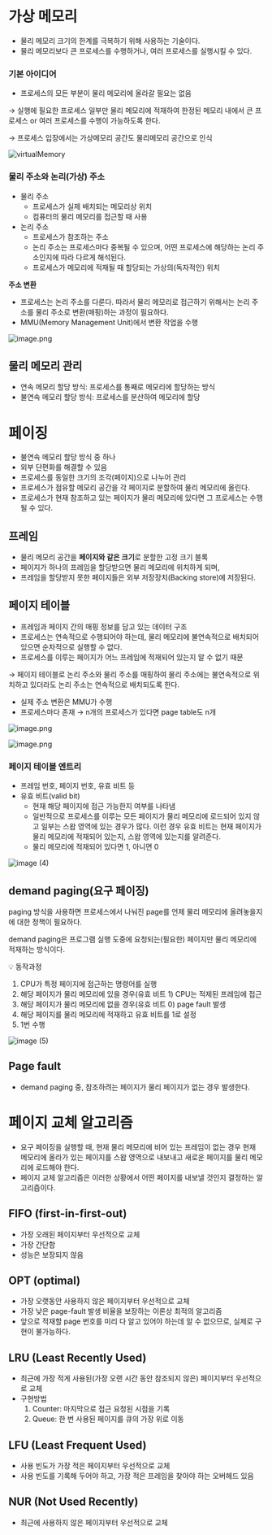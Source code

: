 # 가상 메모리

- 물리 메모리 크기의 한계를 극복하기 위해 사용하는 기술이다.
- 물리 메모리보다 큰 프로세스를 수행하거나, 여러 프로세스를 실행시킬 수 있다.

### 기본 아이디어

- 프로세스의 모든 부분이 물리 메모리에 올라갈 필요는 없음

→ 실행에 필요한 프로세스 일부만 물리 메모리에 적재하여 한정된 메모리 내에서 큰 프로세스 or 여러 프로세스를 수행이 가능하도록 한다.

→ 프로세스 입장에서는 가상메모리 공간도 물리메모리 공간으로 인식

![virtualMemory](https://github.com/user-attachments/assets/0b1dd7cd-6a02-4f16-80fb-a1f32dc5ae53)

### 물리 주소와 논리(가상) 주소

- 물리 주소
    - 프로세스가 실제 배치되는 메모리상 위치
    - 컴퓨터의 물리 메모리를 접근할 때 사용
- 논리 주소
    - 프로세스가 참조하는 주소
    - 논리 주소는 프로세스마다 중복될 수 있으며, 어떤 프로세스에 해당하는 논리 주소인지에 따라 다르게 해석된다.
    - 프로세스가 메모리에 적재될 때 할당되는 가상의(독자적인) 위치
    

**주소 변환**

- 프로세스는 논리 주소를 다룬다. 따라서 물리 메모리로 접근하기 위해서는 논리 주소를 물리 주소로 변환(매핑)하는 과정이 필요하다.
- MMU(Memory Management Unit)에서 변환 작업을 수행

![image.png](https://github.com/user-attachments/assets/32626e76-0e95-43e3-8e10-aaf5bb6a997b)

## 물리 메모리 관리

- 연속 메모리 할당 방식: 프로세스를 통째로 메모리에 할당하는 방식
- 불연속 메모리 할당 방식: 프로세스를 분산하여 메모리에 할당

# 페이징

- 불연속 메모리 할당 방식 중 하나
- 외부 단편화를 해결할 수 있음
- 프로세스를 동일한 크기의 조각(페이지)으로 나누어 관리
- 프로세스가 점유할 메모리 공간을 각 페이지로 분할하여 물리 메모리에 올린다.
- 프로세스가 현재 참조하고 있는 페이지가 물리 메모리에 있다면 그 프로세스는 수행될 수 있다.

## 프레임

- 물리 메모리 공간을 **페이지와 같은 크기**로 분할한 고정 크기 블록
- 페이지가 하나의 프레임을 할당받으면 물리 메모리에 위치하게 되며,
- 프레임을 할당받지 못한 페이지들은 외부 저장장치(Backing store)에 저장된다.

## 페이지 테이블

- 프레임과 페이지 간의 매핑 정보를 담고 있는 데이터 구조
- 프로세스는 연속적으로 수행되어야 하는데, 물리 메모리에 불연속적으로 배치되어 있으면 순차적으로 실행할 수 없다.
- 프로세스를 이루는 페이지가 어느 프레임에 적재되어 있는지 알 수 없기 때문

→ 페이지 테이블로 논리 주소와 물리 주소를 매핑하여 물리 주소에는 불연속적으로 위치하고 있더라도 논리 주소는 연속적으로 배치되도록 한다.

- 실제 주소 변환은 MMU가 수행
- 프로세스마다 존재 → n개의 프로세스가 있다면 page table도 n개

![image.png](https://github.com/user-attachments/assets/af33fb92-41eb-41ed-97c4-0c1268e75d3c)

![image.png](https://github.com/user-attachments/assets/26686647-2fc2-4944-837f-365c29bb20cb)

### 페이지 테이블 엔트리

- 프레임 번호, 페이지 번호, 유효 비트 등
- 유효 비트(valid bit)
    - 현재 해당 페이지에 접근 가능한지 여부를 나타냄
    - 일반적으로 프로세스를 이루는 모든 페이지가 물리 메모리에 로드되어 있지 않고 일부는 스왑 영역에 있는 경우가 많다. 이런 경우 유효 비트는 현재 페이지가 물리 메모리에 적재되어 있는지, 스왑 영역에 있는지를 알려준다.
    - 물리 메모리에 적재되어 있다면 1, 아니면 0

![image (4)](https://github.com/user-attachments/assets/bd79b97d-08ed-4c43-8df1-0ad6166a2051)

## demand paging(요구 페이징)

paging 방식을 사용하면 프로세스에서 나눠진 page를 언제 물리 메모리에 올려놓을지에 대한 정책이 필요하다.

demand paging은 프로그램 실행 도중에 요청되는(필요한) 페이지만 물리 메모리에 적재하는 방식이다.

<aside>
💡 동작과정

1. CPU가 특정 페이지에 접근하는 명령어를 실행
2. 해당 페이지가 물리 메모리에 있을 경우(유효 비트 1) CPU는 적제된 프레임에 접근
3. 해당 페이지가 물리 메모리에 없을 경우(유효 비트 0) page fault 발생
4. 해당 페이지를 물리 메모리에 적재하고 유효 비트를 1로 설정
5. 1번 수행
</aside>

![image (5)](https://github.com/user-attachments/assets/b721e9c8-4a75-403e-9a03-95d48882c2a5)

## Page fault

- demand paging 중, 참조하려는 페이지가 물리 페이지가 없는 경우 발생한다.

# 페이지 교체 알고리즘

- 요구 페이징을 실행할 때, 현재 물리 메모리에 비어 있는 프레임이 없는 경우 현재 메모리에 올라가 있는 페이지를 스왑 영역으로 내보내고 새로운 페이지를 물리 메모리에 로드해야 한다.
- 페이지 교체 알고리즘은 이러한 상황에서 어떤 페이지를 내보낼 것인지 결정하는 알고리즘이다.

## FIFO (first-in-first-out)

- 가장 오래된 페이지부터 우선적으로 교체
- 가장 간단함
- 성능은 보장되지 않음

## OPT (optimal)

- 가장 오랫동안 사용하지 않은 페이지부터 우선적으로 교체
- 가장 낮은 page-fault 발생 비율을 보장하는 이론상 최적의 알고리즘
- 앞으로 적재할 page 번호를 미리 다 알고 있어야 하는데 알 수 없으므로, 실제로 구현이 불가능하다.

## LRU (Least Recently Used)

- 최근에 가장 적게 사용된(가장 오랜 시간 동안 참조되지 않은) 페이지부터 우선적으로 교체
- 구현방법
    1. Counter: 마지막으로 접근 요청된 시점을 기록
    2. Queue: 한 번 사용된 페이지를 큐의 가장 위로 이동

## LFU (Least Frequent Used)

- 사용 빈도가 가장 적은 페이지부터 우선적으로 교체
- 사용 빈도를 기록해 두어야 하고, 가장 적은 프레임을 찾아야 하는 오버헤드 있음

## NUR (Not Used Recently)

- 최근에 사용하지 않은 페이지부터 우선적으로 교체
